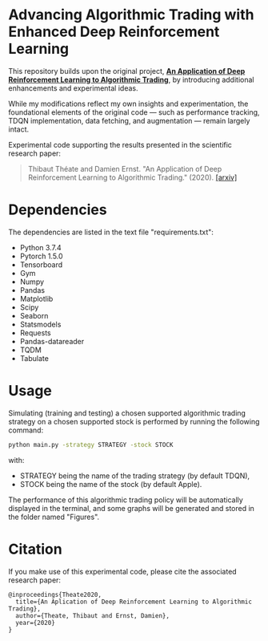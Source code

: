 # Advancing Algorithmic Trading with Enhanced Deep Reinforcement Learning
This repository builds upon the original project, [**An Application of Deep Reinforcement Learning to Algorithmic Trading**](https://github.com/ThibautTheate/An-Application-of-Deep-Reinforcement-Learning-to-Algorithmic-Trading/tree/main), by introducing additional enhancements and experimental ideas.

While my modifications reflect my own insights and experimentation, the foundational elements of the original code — such as performance tracking, TDQN implementation, data fetching, and augmentation — remain largely intact.

Experimental code supporting the results presented in the scientific research paper:
> Thibaut Théate and Damien Ernst. "An Application of Deep Reinforcement Learning to Algorithmic Trading." (2020).
> [[arxiv]](https://arxiv.org/abs/2004.06627)



# Dependencies

The dependencies are listed in the text file "requirements.txt":
* Python 3.7.4
* Pytorch 1.5.0
* Tensorboard
* Gym
* Numpy
* Pandas
* Matplotlib
* Scipy
* Seaborn
* Statsmodels
* Requests
* Pandas-datareader
* TQDM
* Tabulate




# Usage

Simulating (training and testing) a chosen supported algorithmic trading strategy on a chosen supported stock is performed by running the following command:

```bash
python main.py -strategy STRATEGY -stock STOCK
```

with:
* STRATEGY being the name of the trading strategy (by default TDQN),
* STOCK being the name of the stock (by default Apple).

The performance of this algorithmic trading policy will be automatically displayed in the terminal, and some graphs will be generated and stored in the folder named "Figures".



# Citation

If you make use of this experimental code, please cite the associated research paper:

```
@inproceedings{Theate2020,
  title={An Aplication of Deep Reinforcement Learning to Algorithmic Trading},
  author={Theate, Thibaut and Ernst, Damien},
  year={2020}
}
```
